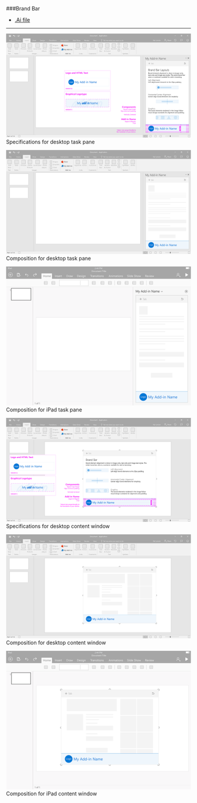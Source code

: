 ###Brand Bar
* [.Ai file](https://github.com/OfficeDev/Office-Add-in-UX-Design-Patterns/blob/master/Patterns/Source%20Files/Brand_bar.ai?raw=true)

***

![Brand Bar - Specifications for desktop task pane](Assets/Brand_Bar/Brand_bar_Desktop%20Task%20Pane%20Callouts.png)
Specifications for desktop task pane 


![Brand Bar - Composition for desktop task pane](Assets/Brand_Bar/Brand_bar_Desktop%20Task%20Pane.png)
Composition for desktop task pane 


![Brand Bar - Composition for iPad task pane](Assets/Brand_Bar/Brand_bar_iPad%20Task%20Pane.png)
Composition for iPad task pane 


![Brand Bar - Specifications for desktop content window](Assets/Brand_Bar/Brand_bar_Desktop%20Content%20Window%20Callouts.png)
Specifications for desktop content window


![Brand Bar - Composition for desktop content window](Assets/Brand_Bar/Brand_bar_Desktop%20Content%20Window.png)
Composition for desktop content window


![Brand Bar - Composition for iPad content window](Assets/Brand_Bar/Brand_bar_iPad%20Content%20Window.png)
Composition for iPad content window
